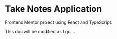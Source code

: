 # Take Notes Application

Frontend Mentor project using React and TypeScript.

This doc will be modified as I go....

